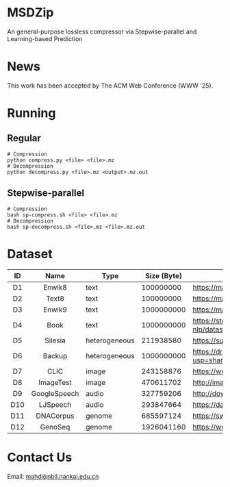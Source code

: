 # MSDZip
An general-purpose lossless compressor via Stepwise-parallel and Learning-based Prediction

# News
This work has been accepted by The ACM Web Conference (WWW '25).

# Running
## Regular
```
# Compression
python compress.py <file> <file>.mz
# Decompression
python decompress.py <file>.mz <output>.mz.out
```

## Stepwise-parallel
```
# Compression
bash sp-compress.sh <file> <file>.mz
# Decompression
bash sp-decompress.sh <file>.mz <file>.mz.out
```

# Dataset
| ID  | Name       | Type          | Size (Byte)                                                          | Link                                                                                   |
|:-----:|:------------:|---------------|-------------|----------------------------------------------------------------------------------------|
| D1  | Enwik8     | text          | 100000000               | https://mattmahoney.net/dc/enwik8.zip                                                  |
| D2  | Text8      | text          | 100000000   | https://mattmahoney.net/dc/text8.zip                                                   |
| D3  | Enwik9     | text          | 1000000000               | https://mattmahoney.net/dc/enwik9.zip                                                  |
| D4  | Book       | text          | 1000000000                                     | https://storage.googleapis.com/huggingface-nlp/datasets/bookcorpus/bookcorpus.tar.bz2  |
| D5  | Silesia    | heterogeneous | 211938580        | https://sun.aei.polsl.pl//~sdeor/corpus/silesia.zip                                    |
| D6  | Backup     | heterogeneous | 1000000000          | https://drive.google.com/file/d/18qvfbeeOwD1Fejq9XtgAJwYoXjSV8UaC/view?usp=sharing     |
| D7  | CLIC       | image         | 243158876         | https://www.compression.cc/tasks/                                                      |
| D8  | ImageTest  | image         | 470611702       | http://imagecompression.info/test_images/rgb8bit.zip                                   |
| D9  | GoogleSpeech    | audio         | 327759206       | http://download.tensorflow.org/data/speech_commands_v0.01.tar.gz                       |
| D10 | LJSpeech   | audio         | 293847664                  | https://data.keithito.com/data/speech/LJSpeech-1.1.tar.bz2                             |
| D11 | DNACorpus  | genome        | 685597124                   | https://sweet.ua.pt/pratas/datasets/DNACorpus.zip                                      |
| D12 | GenoSeq | genome        | 1926041160         | https://www.ncbi.nlm.nih.gov/sra/ERR7091247                                            |

# Contact Us
Email: mahd@nbjl.nankai.edu.cn
